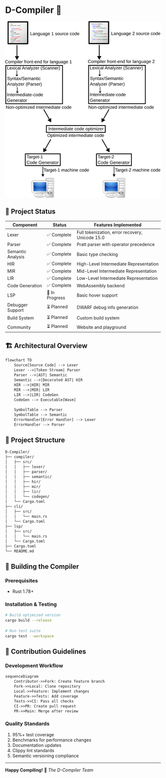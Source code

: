 # D-Compiler 🚀

![Compiler Pipeline](./Compiler.svg)

## 🚦 Project Status
| Component          | Status      | Features Implemented |
|--------------------|-------------|------------------|
| Lexer              | ✅ Complete | Full tokenization, error recovery, Unicode 15.0 |
| Parser             | ✅ Complete | Pratt parser with operator precedence |
| Semantic Analysis  | ✅ Complete | Basic type checking |
| HIR                | ✅ Complete | High-Level Intermediate Representation |
| MIR                | ✅ Complete | Mid-Level Intermediate Representation |
| LIR                | ✅ Complete | Low-Level Intermediate Representation |
| Code Generation    | ✅ Complete | WebAssembly backend |
| LSP                | 🚧 In Progress | Basic hover support |
| Debugger Support   | ⏳ Planned | DWARF debug info generation |
| Build System       | ⏳ Planned | Custom build system |
| Community          | ⏳ Planned | Website and playground |

## 🏗️ Architectural Overview
```mermaid
flowchart TD
    Source[Source Code] --> Lexer
    Lexer -->|Token Stream| Parser
    Parser -->|AST| Semantic
    Semantic -->|Decorated AST| HIR
    HIR -->|HIR| MIR
    MIR -->|MIR| LIR
    LIR -->|LIR| CodeGen
    CodeGen --> Executable[Wasm]

    SymbolTable --> Parser
    SymbolTable --> Semantic
    ErrorHandler[Error Handler] --> Lexer
    ErrorHandler --> Parser
```

## 📂 Project Structure

```
D-Compiler/
├── compiler/
│   ├── src/
│   │   ├── lexer/
│   │   ├── parser/
│   │   ├── semantic/
│   │   ├── hir/
│   │   ├── mir/
│   │   ├── lir/
│   │   └── codegen/
│   └── Cargo.toml
├── cli/
│   ├── src/
│   │   └── main.rs
│   └── Cargo.toml
├── lsp/
│   ├── src/
│   │   └── main.rs
│   └── Cargo.toml
├── Cargo.toml
└── README.md
```

## 🚀 Building the Compiler
### Prerequisites
- Rust 1.78+

### Installation & Testing
```bash
# Build optimized version
cargo build --release

# Run test suite
cargo test --workspace
```

## 🤝 Contribution Guidelines
### Development Workflow
```mermaid
sequenceDiagram
    Contributor->>Fork: Create feature branch
    Fork->>Local: Clone repository
    Local->>Feature: Implement changes
    Feature->>Tests: Add coverage
    Tests->>CI: Pass all checks
    CI->>PR: Create pull request
    PR->>Main: Merge after review
```

### Quality Standards
1. 95%+ test coverage
2. Benchmarks for performance changes
3. Documentation updates
4. Clippy lint standards
5. Semantic versioning compliance

---
**Happy Compiling!** 🔧
_The D-Compiler Team_
```
